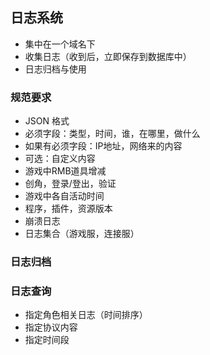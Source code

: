 

## 日志系统

- 集中在一个域名下
- 收集日志（收到后，立即保存到数据库中）
- 日志归档与使用


### 规范要求

- JSON 格式
- 必须字段：类型，时间，谁，在哪里，做什么
- 如果有必须字段：IP地址，网络来的内容
- 可选：自定义内容
- 游戏中RMB道具增减
- 创角，登录/登出，验证
- 游戏中各自活动时间
- 程序，插件，资源版本
- 崩溃日志
- 日志集合（游戏服，连接服）


### 日志归档



### 日志查询
- 指定角色相关日志（时间排序）
- 指定协议内容
- 指定时间段





